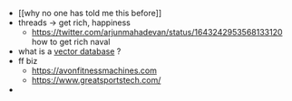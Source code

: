 - [[why no one has told me this before]]
- threads -> get rich, happiness
	- https://twitter.com/arjunmahadevan/status/1643242953568133120 how to get rich naval
- what is a [vector database](https://www.pinecone.io/learn/vector-database/) ?
- ff biz
	- https://avonfitnessmachines.com
	- https://www.greatsportstech.com/
-